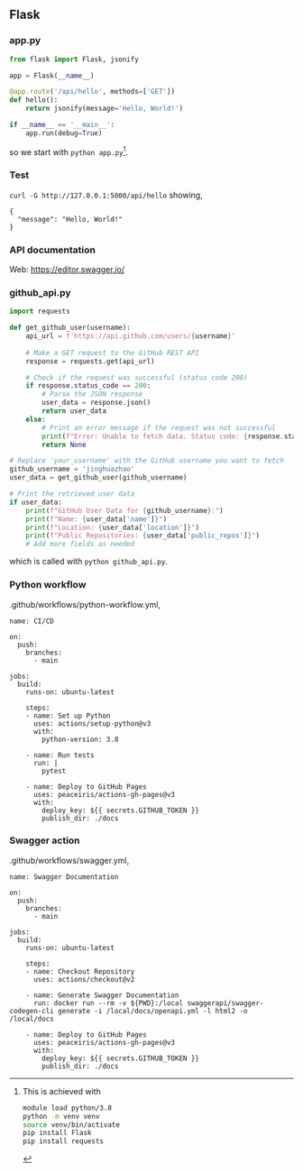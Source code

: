 ## Flask

### app.py

```python
from flask import Flask, jsonify

app = Flask(__name__)

@app.route('/api/hello', methods=['GET'])
def hello():
    return jsonify(message='Hello, World!')

if __name__ == '__main__':
    app.run(debug=True)
```

so we start with `python app.py`[^1].

### Test

`curl -G http://127.0.0.1:5000/api/hello` showing,

```
{
  "message": "Hello, World!"
}
```

### API documentation

Web: <https://editor.swagger.io/>

### github_api.py

```python
import requests

def get_github_user(username):
    api_url = f'https://api.github.com/users/{username}'
    
    # Make a GET request to the GitHub REST API
    response = requests.get(api_url)

    # Check if the request was successful (status code 200)
    if response.status_code == 200:
        # Parse the JSON response
        user_data = response.json()
        return user_data
    else:
        # Print an error message if the request was not successful
        print(f"Error: Unable to fetch data. Status code: {response.status_code}")
        return None

# Replace 'your_username' with the GitHub username you want to fetch
github_username = 'jinghuazhao'
user_data = get_github_user(github_username)

# Print the retrieved user data
if user_data:
    print(f"GitHub User Data for {github_username}:")
    print(f"Name: {user_data['name']}")
    print(f"Location: {user_data['location']}")
    print(f"Public Repositories: {user_data['public_repos']}")
    # Add more fields as needed
```

which is called with `python github_api.py`.

### Python workflow

.github/workflows/python-workflow.yml,

```
name: CI/CD

on:
  push:
    branches:
      - main

jobs:
  build:
    runs-on: ubuntu-latest

    steps:
    - name: Set up Python
      uses: actions/setup-python@v3
      with:
        python-version: 3.8

    - name: Run tests
      run: |
        pytest

    - name: Deploy to GitHub Pages
      uses: peaceiris/actions-gh-pages@v3
      with:
        deploy_key: ${{ secrets.GITHUB_TOKEN }}
        publish_dir: ./docs
```

### Swagger action

.github/workflows/swagger.yml,

```
name: Swagger Documentation

on:
  push:
    branches:
      - main

jobs:
  build:
    runs-on: ubuntu-latest

    steps:
    - name: Checkout Repository
      uses: actions/checkout@v2

    - name: Generate Swagger Documentation
      run: docker run --rm -v ${PWD}:/local swaggerapi/swagger-codegen-cli generate -i /local/docs/openapi.yml -l html2 -o /local/docs

    - name: Deploy to GitHub Pages
      uses: peaceiris/actions-gh-pages@v3
      with:
        deploy_key: ${{ secrets.GITHUB_TOKEN }}
        publish_dir: ./docs
```

[^1]: This is achieved with
    
    ```bash
    module load python/3.8
    python -m venv venv
    source venv/bin/activate
    pip install Flask
    pip install requests
    ```
